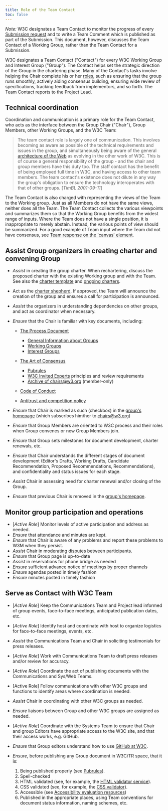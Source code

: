 ```yaml
---
title: Role of the Team Contact
toc: false
---
```


*Note:* W3C designates a Team Contact to monitor the progress of every [Submission request](../Project/Submission) and to write a Team Comment which is published as part of the Submission. This document, however, discusses the Team Contact of a Working Group, rather than the Team Contact for a Submission.

W3C designates a Team Contact ("Contact") for every W3C Working Group and Interest Group ("Group"). The Contact helps set the strategic direction of the Group in the chartering phase. Many of the Contact's tasks involve helping the Chair complete his or her [roles](chair-roles.html), such as ensuring that the group runs smoothly, actively aiding consensus building, ensuring wide review of specifications, tracking feedback from implementors, and so forth. The Team Contact reports to the Project Lead.

## Technical coordination

Coordination and communication is a primary role for the Team Contact, who acts as the interface between the Group Chair ("Chair"), Group Members, other Working Groups, and the W3C Team:

> The team contact role is largely one of communication. This involves becoming as aware as possible of the technical requirements and issues in the group, and simultaneously being aware of the general [architecture of the Web](/TR/webarch) as evolving in the other work of W3C. This is of course a general responsibility of the group - and the chair and group members have this duty too. The staff contact has the benefit of being employed full time in W3C, and having access to other team members. The team contact's existence does not dilute in any way the group's obligation to ensure the technology interoperates with that of other groups. \[*TimBL 2001-09-11*]

The Team Contact is also charged with representing the views of the Team to the Working group. Just as all Members do not have the same views, neither does all the Team. The Team Contact collects the various viewpoints and summarizes them so that the Working Group benefits from the widest range of inputs. Where the Team does not have a single position, it is inappropriate to merely abstain. Instead, the various points of view should be summarized. For a good example of Team input where the Team did not have consensus, see [Team response on the 'canvas' element](https://lists.w3.org/Archives/Public/public-html/2007Nov/0449.html).

## Assist Group organizers in creating charter and convening Group

- *Assist* in creating the group charter. When rechartering, discuss the proposed charter with the existing Working group and with the Team. See also the [charter template](https://w3c.github.io/charter-drafts/charter-template.html) and [ongoing charters](https://github.com/w3c/strategy/issues?q=label%3Acharter).
- Act as the [charter shepherd](../process/charter.html#charter-shepherd). If approved, the Team will announce the creation of the group and ensures a call for participation is announced.
- *Assist* the organizers in understanding dependencies on other groups, and act as coordinator when necessary.
- *Ensure* that the Chair is familiar with key documents, including:
  
  - [The Process Document](/policies/process/)
    
    - [General Information about Groups](/policies/process/#GAGeneral)
    - [Working Groups](/policies/process/#GroupsWG)
    - [Interest Groups](/policies/process/#GroupsIG)
  - [The Art of Consensus](../)
    
    - [Pubrules](/pubrules)
    - [W3C Invited Experts](/invited-experts/) principles and review requirements
    - [Archive of chairs@w3.org](https://lists.w3.org/Archives/Member/chairs/) (member-only)
  - [Code of Conduct](/policies/code-of-conduct/)
  - [Antitrust and competition policy](/policies/antitrust/)
- *Ensure* that Chair is marked as such (checkbox) in the [group's homepage](/groups/) (which subscribes him/her to [chairs@w3.org](mailto:chairs-request@w3.org))
- *Ensure* that Group Members are oriented to W3C process and their roles when Group convenes or new Group Members join.
- *Ensure* that Group sets milestones for document development, charter renewals, etc.
- *Ensure* that Chair understands the different stages of document development (Editor's Drafts, Working Drafts, Candidate Recommendation, Proposed Recommendations, Recommendations), and confidentiality and status issues for each stage.
- *Assist* Chair in assessing need for charter renewal and/or closing of the Group.
- *Ensure* that previous Chair is removed in the [group's homepage](/groups/).

## Monitor group participation and operations

- \[*Active Role*] Monitor levels of active participation and address as needed.
- *Ensure* that attendance and minutes are kept.
- *Ensure* that Chair is aware of any problems and report these problems to W3M when they persist.
- *Assist* Chair in moderating disputes between participants.
- *Ensure* that Group page is up-to-date
- *Assist* in reservations for phone bridge as needed
- *Ensure* sufficient advance notice of meetings by proper channels
- *Ensure* agendas posted in timely fashion
- *Ensure* minutes posted in timely fashion

## Serve as Contact with W3C Team

- \[*Active Role*] Keep the Communications Team and Project lead informed of group events, face-to-face meetings, anticipated publication dates, etc.
- \[*Active Role*] Identify host and coordinate with host to organize logistics for face-to-face meetings, events, etc.
- *Assist* the Communications Team and Chair in soliciting testimonials for press releases.
- \[*Active Role*] Work with Communications Team to draft press releases and/or review for accuracy.
- \[*Active Role*] Coordinate the act of publishing documents with the Communications and Sys/Web Teams.
- \[Active Role] Follow communications with other W3C groups and functions to identify areas where coordination is needed.
- *Assist* Chair in coordinating with other W3C groups as needed.
- *Ensure* liaisons between Group and other W3C groups are assigned as needed.
- \[*Active Role*] Coordinate with the Systems Team to ensure that Chair and group Editors have appropriate access to the W3C site, and that their access works, e.g. GitHub.
- *Ensure* that Group editors understand how to use [GitHub at W3C](https://w3c.github.io/).
- *Ensure*, before publishing any Group document in W3C/TR space, that it is:
  
  1. Being published properly (see [Pubrules](/pubrules)).
  2. Spell-checked
  3. HTML validated (see, for example, the [HTML validator service](http://validator.w3.org/)).
  4. CSS validated (see, for example, the [CSS validator](http://jigsaw.w3.org/css-validator/)).
  5. Accessible (see [Accessibility evaluation resources](/WAI/eval/Overview.html))
  6. Published in the appropriate places, using Team conventions for document status information, naming schemes, etc.